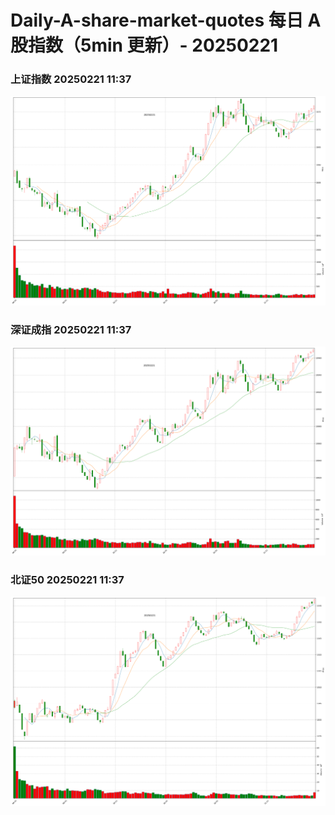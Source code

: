 
# Daily-A-share-market-quotes 每日 A 股指数（5min 更新）- 20250221

### 上证指数 20250221 11:37
![](./fig/2025/2/20250221-sh000001.png)

### 深证成指 20250221 11:37
![](./fig/2025/2/20250221-sz399001.png)

### 北证50 20250221 11:37
![](./fig/2025/2/20250221-bj899050.png)

